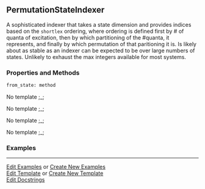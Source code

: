 ## <a id="Psience.BasisReps.StateIndexers.PermutationStateIndexer">PermutationStateIndexer</a>
A sophisticated indexer that takes a state dimension and provides
indices based on the `shortlex` ordering, where ordering is defined
first by # of quanta of excitation, then by which partitioning of the #quanta,
 it represents, and finally by which permutation of that paritioning it is.
Is likely about as stable as an indexer can be expected to be over large
numbers of states. Unlikely to exhaust the max integers available for most
systems.

### Properties and Methods
```python
from_state: method
```
No template ;_;

No template ;_;

No template ;_;

No template ;_;

### Examples


___

[Edit Examples](https://github.com/McCoyGroup/Psience/edit/edit/ci/examples/ci/docs/Psience/BasisReps/StateIndexers/PermutationStateIndexer.md) or 
[Create New Examples](https://github.com/McCoyGroup/Psience/new/edit/?filename=ci/examples/ci/docs/Psience/BasisReps/StateIndexers/PermutationStateIndexer.md) <br/>
[Edit Template](https://github.com/McCoyGroup/Psience/edit/edit/ci/docs/ci/docs/Psience/BasisReps/StateIndexers/PermutationStateIndexer.md) or 
[Create New Template](https://github.com/McCoyGroup/Psience/new/edit/?filename=ci/docs/templates/ci/docs/Psience/BasisReps/StateIndexers/PermutationStateIndexer.md) <br/>
[Edit Docstrings](https://github.com/McCoyGroup/Psience/edit/edit/Psience/BasisReps/StateIndexers.py?message=Update%20Docs)
